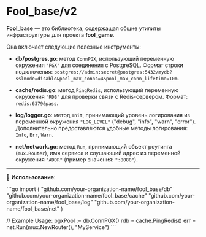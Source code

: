 # Fool_base/v2

**Fool_base** — это библиотека, содержащая общие утилиты инфраструктуры для проекта **fool_game**.

Она включает следующие полезные инструменты:

- **db/postgres.go**: метод `ConnPGX`, использующий переменную окружения `"PGX"` для соединения с PostgreSQL. Формат строки подключения: `postgres://admin:secret@postgres:5432/mydb?sslmode=disable&pool_max_conns=4&pool_max_conn_lifetime=10m`.

- **cache/redis.go**: метод `PingRedis`, использующий переменную окружения `"RDB"` для проверки связи с Redis-сервером. Формат: `redis:6379&pass`.

- **log/logger.go**: метод `Init`, принимающий уровень логирования из переменной окружения `"LOG_LEVEL"` ("debug", "info", "warn", "error"). Дополнительно предоставляются удобные методы логирования: `Info`, `Err`, `Warn`.

- **net/network.go**: метод `Run`, принимающий объект роутинга (`mux.Router`), имя сервиса и слушающий адрес из переменной окружения `"ADDR"` (пример значения: `":8080"`).

---

📌 **Использование**:

\```go
import (
    "github.com/your-organization-name/fool_base/db"
    "github.com/your-organization-name/fool_base/cache"
    "github.com/your-organization-name/fool_base/log"
    "github.com/your-organization-name/fool_base/net"
)

// Example Usage:
pgxPool := db.ConnPGX()
rdb = cache.PingRedis()
err = net.Run(mux.NewRouter(), "MyService")
\```
